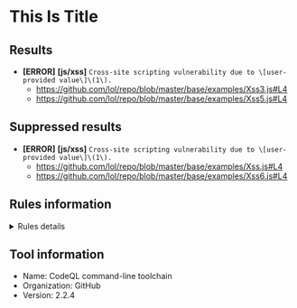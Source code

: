 # This Is Title

## Results

- **[ERROR]** **[js/xss]**  `Cross-site scripting vulnerability due to \[user-provided value\]\(1\).`
    - https://github.com/lol/repo/blob/master/base/examples/Xss3.js#L4
    - https://github.com/lol/repo/blob/master/base/examples/Xss5.js#L4



## Suppressed results

- **[ERROR]** **[js/xss]**  `Cross-site scripting vulnerability due to \[user-provided value\]\(1\).`
    - https://github.com/lol/repo/blob/master/base/examples/Xss.js#L4
    - https://github.com/lol/repo/blob/master/base/examples/Xss6.js#L4



## Rules information
<!-- Rule Info -->
<details><summary>Rules details</summary>


    - js/xss [error] 

    > Client-side cross-site scripting
</details>

## Tool information
- Name: CodeQL command-line toolchain
- Organization: GitHub
- Version: 2.2.4
